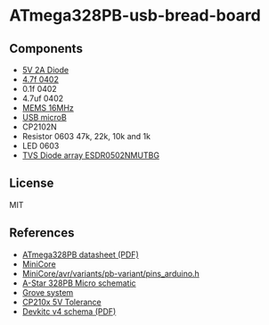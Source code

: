 # ATmega328PB-usb-bread-board

## Components

- [5V 2A Diode](https://akizukidenshi.com/catalog/g/gI-02073/)
- [4.7f 0402](https://akizukidenshi.com/catalog/g/gP-07504/)
- 0.1f 0402
- 4.7uf 0402
- [MEMS 16MHz](https://akizukidenshi.com/catalog/g/gI-11094/)
- [USB microB](https://www.digikey.jp/product-detail/ja/molex/1050170001/WM1399CT-ND/2350885)
- CP2102N
- Resistor 0603 47k, 22k, 10k and 1k
- LED 0603
- [TVS Diode array ESDR0502NMUTBG](https://www.digikey.jp/product-detail/ja/on-semiconductor/ESDR0502NMUTBG/ESDR0502NMUTBGOSCT-ND/3462275)

## License

MIT

## References

- [ATmega328PB datasheet (PDF)](http://ww1.microchip.com/downloads/en/DeviceDoc/40001906A.pdf)
- [MiniCore](https://github.com/MCUdude/MiniCore)
- [MiniCore/avr/variants/pb-variant/pins_arduino.h](https://github.com/MCUdude/MiniCore/blob/master/avr/variants/pb-variant/pins_arduino.h)
- [A-Star 328PB Micro schematic](https://www.pololu.com/file/0J1463/a-star-328pb-micro-schematic.pdf)
- [Grove system](https://wiki.seeedstudio.com/Grove_System/)
- [CP210x 5V Tolerance](https://www.silabs.com/community/interface/knowledge-base.entry.html/2004/02/18/cp210x_5v_tolerance-J582)
- [Devkitc v4 schema (PDF)](https://dl.espressif.com/dl/schematics/esp32_devkitc_v4-sch.pdf)
